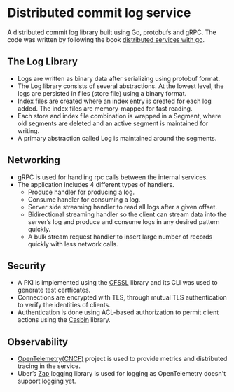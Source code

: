 # Distributed commit log service 

A distributed commit log library built using Go, protobufs and gRPC. The code was written by following the book [distributed services with go](https://pragprog.com/titles/tjgo/distributed-services-with-go).  

## The Log Library
- Logs are written as binary data after serializing using protobuf format. 
- The Log library consists of several abstractions. At the lowest level, the logs are persisted in files (store file) using a binary format.
- Index files are created where an index entry is created for each log added. The index files are memory-mapped for fast reading.
- Each store and index file combination is wrapped in a Segment, where old segments are deleted and an active segment is maintained for writing.
- A primary abstraction called Log is maintained around the segments.

## Networking
- gRPC is used for handling rpc calls between the internal services.
- The application includes 4 different types of handlers.
  - Produce handler for producing a log.
  - Consume handler for consuming a log.
  - Server side streaming handler to read all logs after a given offset.
  - Bidirectional streaming handler so the client can stream data into the server’s
    log and produce and consume logs in any desired pattern quickly.
  - A bulk stream request handler to insert large number of records quickly with less network calls.  

## Security
- A PKI is implemented using the [CFSSL](https://github.com/cloudflare/cfssl) library and its CLI was used to generate test certficates.
- Connections are encrypted with TLS, through mutual TLS authentication to verify the identities of clients. 
- Authentication is done using ACL-based authorization to permit client actions using the [Casbin](https://github.com/casbin/casbin) library.

## Observability
- [OpenTelemetry(CNCF)](https://pkg.go.dev/go.opencensus.io) project is used to provide metrics and distributed tracing in the service.
- Uber’s [Zap](https://pkg.go.dev/go.uber.org/zap) logging library is used for logging as OpenTelemetry doesn't support logging yet.